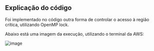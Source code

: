 ## Explicação do código
Foi implementado no código outra forma de controlar o acesso à região crítica, utilizando OpenMP lock.

Abaixo está uma imagem da execução, utilizando o terminal da AWS:

![image](https://user-images.githubusercontent.com/74800062/200199318-aa00eb3d-4f06-4f6a-9f78-15abf065886e.png)
